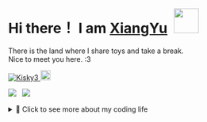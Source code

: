 # Hi there！ I am [XiangYu](https://Kisky3.github.io)&nbsp;&nbsp;<img src="https://media.giphy.com/media/mGcNjsfWAjY5AEZNw6/giphy.gif" width="50">
There is the land where I share toys and take a break. <br />
Nice to meet you here. :3

<a href="https://github.com/Kisky3/Kisky3/">
    <img src="https://komarev.com/ghpvc/?username=Kisky3" alt="Kisky3" />
</a>
 <a href="http://twitter.com/koko01260126">
   <img height="20" src="https://img.shields.io/twitter/follow/koko01260126?label=Twitter&logo=twitter&style=flat" />
</a>

![](https://github-profile-summary-cards.vercel.app/api/cards/repos-per-language?username=kisky3&theme=solarized)&nbsp;&nbsp;
![](https://github-profile-summary-cards.vercel.app/api/cards/stats?username=kisky3&theme=solarized)

<details>
<summary>💬 Click to see more about my coding life </summary>
<br />
 <div>
    <p>Front-end Skills:</p>
    <img src="https://img.shields.io/badge/Javascript-276DC3.svg?logo=javascript&style=flat">
    <img src="https://img.shields.io/badge/-TypeScript-007ACC.svg?logo=typescript&style=flat&logoColor=4FC08D">
    <img src="https://img.shields.io/badge/-CSS3-1572B6.svg?logo=css3&style=flat">
    <img src="https://img.shields.io/badge/-HTML5-333.svg?logo=html5&style=flat">
    <img src="https://img.shields.io/badge/Sass-CC6699?style=flat&logo=sass&logoColor=white">
    <img src="https://img.shields.io/badge/-Bootstrap-563D7C.svg?logo=bootstrap&style=flat">
    <img src="https://img.shields.io/badge/-React-555.svg?logo=react&style=flat">
    <img src="https://img.shields.io/badge/Vue.js-35495E?style=flat&logo=vue.js&logoColor=4FC08D">
    <br />  
    <br />  
    <p>Other Tools:</p> 
    <img src="https://img.shields.io/badge/-Visual%20Studio%20Code-007ACC.svg?logo=visual-studio-code&style=flat">
    <img src="https://img.shields.io/badge/Slack-4A154B?style=flat&logo=slack&logoColor=white">
    <img src="https://img.shields.io/badge/-Amazon%20AWS-232F3E.svg?logo=amazon-aws&style=flat">
    <img src="https://img.shields.io/badge/-Google%20Cloud-EEE.svg?logo=google-cloud&style=flat">
    <img src="https://img.shields.io/badge/-GitHub-181717.svg?logo=github&style=flat">
    <img src="https://img.shields.io/badge/-Docker-EEE.svg?logo=docker&style=flat">
    <img src="https://aleen42.github.io/badges/src/photoshop.svg">
   
  </div>
   
<br />  
<p>Github Status:</p>
    
![](https://github-profile-summary-cards.vercel.app/api/cards/profile-details?username=kisky3&theme=solarized) 
    
</details>


<!--
**Kisky3/Kisky3** is a ✨ _special_ ✨ repository because its `README.md` (this file) appears on your GitHub profile.

Here are some ideas to get you started:

- 🔭 I’m currently working on ...
- 🌱 I’m currently learning ...
- 👯 I’m looking to collaborate on ...
- 🤔 I’m looking for help with ...
- 💬 Ask me about ...
- 📫 How to reach me: ...
- 😄 Pronouns: ...
- ⚡ Fun fact: ...
-->
